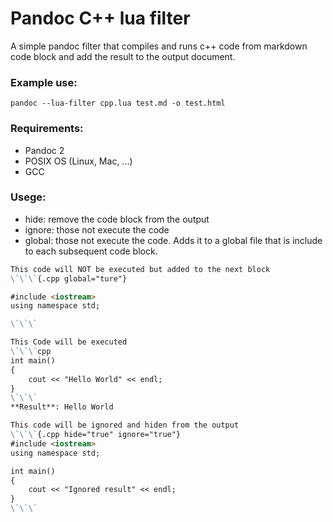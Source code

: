 # Pandoc C++ lua filter

A simple pandoc filter that compiles and runs c++ code from markdown code block and add the result to the output document.

### Example use:  
`pandoc --lua-filter cpp.lua test.md -o test.html`

### Requirements:
* Pandoc 2
* POSIX OS (Linux, Mac, ...)
* GCC

### Usege:
* hide: remove the code block from the output
* ignore: those not execute the code
* global: those not execute the code. Adds it to a global file that is include to each subsequent code block.


```markdown
This code will NOT be executed but added to the next block
\`\`\`{.cpp global="ture"}

#include <iostream>
using namespace std;

\`\`\`

This Code will be executed
\`\`\`cpp
int main()
{
	cout << "Hello World" << endl;
}
\`\`\`
**Result**: Hello World

This code will be ignored and hiden from the output
\`\`\`{.cpp hide="true" ignore="true"}
#include <iostream>
using namespace std;

int main()
{
	cout << "Ignored result" << endl;
}
\`\`\`
```

